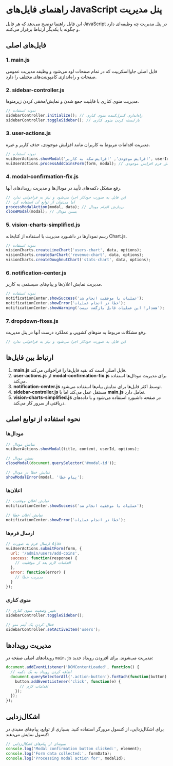 # راهنمای فایل‌های JavaScript پنل مدیریت

این فایل راهنما توضیح می‌دهد که هر فایل JavaScript در پنل مدیریت چه وظیفه‌ای دارد و چگونه با یکدیگر ارتباط برقرار می‌کنند.

## فایل‌های اصلی

### 1. main.js
فایل اصلی جاوااسکریپت که در تمام صفحات لود می‌شود و وظیفه مدیریت عمومی صفحات و راه‌اندازی کامپوننت‌های مختلف را دارد.

### 2. sidebar-controller.js
مدیریت منوی کناری با قابلیت جمع شدن و نمایش/مخفی کردن زیرمنوها.
```javascript
// نمونه استفاده
sidebarController.initialize(); // راه‌اندازی کنترل‌کننده منوی کناری
sidebarController.toggleSidebar(); // باز/بسته کردن منوی کناری
```

### 3. user-actions.js
مدیریت اقدامات مربوط به کاربران مانند افزایش موجودی، حذف کاربر و غیره.
```javascript
// نمونه استفاده
vuiUserActions.showModal('افزایش موجودی', 'افزایش سکه به کاربر', userId);
vuiUserActions.processAddCoinsForm(form, modal); // پردازش فرم افزایش موجودی
```

### 4. modal-confirmation-fix.js
رفع مشکل دکمه‌های تأیید در مودال‌ها و مدیریت رویدادهای آنها.
```javascript
// این فایل به صورت خودکار اجرا می‌شود و نیاز به فراخوانی ندارد
// اما می‌توان از توابع آن استفاده کرد
processModalAction(modal, data); // پردازش اقدام مودال
closeModal(modal); // بستن مودال
```

### 5. vision-charts-simplified.js
رسم نمودارها در داشبورد مدیریت با استفاده از کتابخانه Chart.js.
```javascript
// نمونه استفاده
visionCharts.createLineChart('users-chart', data, options);
visionCharts.createBarChart('revenue-chart', data, options);
visionCharts.createDoughnutChart('stats-chart', data, options);
```

### 6. notification-center.js
مدیریت نمایش اعلان‌ها و پیام‌های سیستمی به کاربر.
```javascript
// نمونه استفاده
notificationCenter.showSuccess('عملیات با موفقیت انجام شد');
notificationCenter.showError('خطا در انجام عملیات');
notificationCenter.showWarning('هشدار! این عملیات قابل بازگشت نیست');
```

### 7. dropdown-fixes.js
رفع مشکلات مربوط به منوهای کشویی و عملکرد درست آنها در پنل مدیریت.
```javascript
// این فایل به صورت خودکار اجرا می‌شود و نیاز به فراخوانی ندارد
```

## ارتباط بین فایل‌ها

1. **main.js** فایل اصلی است که بقیه فایل‌ها را فراخوانی می‌کند.
2. **user-actions.js** از **modal-confirmation-fix.js** برای مدیریت مودال‌ها استفاده می‌کند.
3. **notification-center.js** توسط اکثر فایل‌ها برای نمایش پیام‌ها استفاده می‌شود.
4. **sidebar-controller.js** مستقل عمل می‌کند اما با **main.js** تعامل دارد.
5. **vision-charts-simplified.js** در صفحه داشبورد استفاده می‌شود و با داده‌های دریافتی از سرور کار می‌کند.

## نحوه استفاده از توابع اصلی

### مودال‌ها
```javascript
// نمایش مودال
vuiUserActions.showModal(title, content, userId, options);

// بستن مودال
closeModal(document.querySelector('#modal-id'));

// نمایش خطا در مودال
showModalError(modal, 'پیام خطا');
```

### اعلان‌ها
```javascript
// نمایش اعلان موفقیت
notificationCenter.showSuccess('عملیات با موفقیت انجام شد');

// نمایش اعلان خطا
notificationCenter.showError('خطا در انجام عملیات');
```

### ارسال فرم‌ها
```javascript
// ارسال فرم به صورت Ajax
vuiUserActions.submitForm(form, {
  url: '/admin/users/add-coins',
  success: function(response) {
    // اقدامات لازم بعد از موفقیت
  },
  error: function(error) {
    // مدیریت خطا
  }
});
```

### منوی کناری
```javascript
// تغییر وضعیت منوی کناری
sidebarController.toggleSidebar();

// فعال کردن یک آیتم منو
sidebarController.setActiveItem('users');
```

## مدیریت رویدادها

رویدادهای اصلی صفحه در `main.js` مدیریت می‌شوند. برای افزودن رویداد جدید:

```javascript
document.addEventListener('DOMContentLoaded', function() {
  // اضافه کردن رویداد به یک دکمه
  document.querySelectorAll('.action-button').forEach(function(button) {
    button.addEventListener('click', function(e) {
      // اقدامات لازم
    });
  });
});
```

## اشکال‌زدایی

برای اشکال‌زدایی، از کنسول مرورگر استفاده کنید. بسیاری از توابع، پیام‌های مفیدی در کنسول نمایش می‌دهند:

```javascript
// نمونه‌ای از پیام‌های اشکال‌زدایی
console.log('Modal confirmation button clicked:', element);
console.log('Form data collected:', formData);
console.log('Processing modal action for', modalId);
```